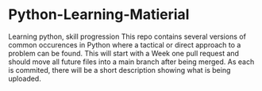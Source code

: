 # Python-Learning-Matierial
Learning python, skill progression
This repo contains several versions of common occurences in Python where a tactical or direct approach to a problem can be found. 
This will start with a Week one pull request and should move all future files into a main branch after being merged. 
As each is commited, there will be a short description showing what is being uploaded.
